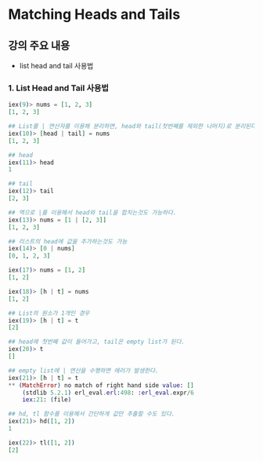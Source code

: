 # Matching Heads and Tails

## 강의 주요 내용

* list head and tail 사용법

### 1. List Head and Tail 사용법

```elixir
iex(9)> nums = [1, 2, 3]
[1, 2, 3]

## List를 | 연산자를 이용해 분리하면, head와 tail(첫번째를 제외한 나머지)로 분리된다.
iex(10)> [head | tail] = nums
[1, 2, 3]

## head
iex(11)> head
1

## tail
iex(12)> tail
[2, 3]

## 역으로 |를 이용해서 head와 tail을 합치는것도 가능하다.
iex(13)> nums = [1 | [2, 3]]
[1, 2, 3]

## 리스트의 head에 값을 추가하는것도 가능
iex(14)> [0 | nums]
[0, 1, 2, 3]
```


```elixir
iex(17)> nums = [1, 2]
[1, 2]

iex(18)> [h | t] = nums
[1, 2]

## List의 원소가 1개인 경우
iex(19)> [h | t] = t
[2]

## head에 첫번째 값이 들어가고, tail은 empty list가 된다.
iex(20)> t
[]

## empty list에 | 연산을 수행하면 에러가 발생한다.
iex(21)> [h | t] = t
** (MatchError) no match of right hand side value: []
    (stdlib 5.2.1) erl_eval.erl:498: :erl_eval.expr/6
    iex:21: (file)
```


```elixir
## hd, tl 함수를 이용해서 간단하게 값만 추출할 수도 있다.
iex(21)> hd([1, 2])
1

iex(22)> tl([1, 2])
[2]
```